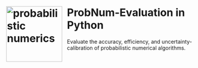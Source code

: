 # <a href="https://probnum-evaluation.readthedocs.io"><img align="left" src="https://raw.githubusercontent.com/probabilistic-numerics/probnum-evaluation/master/docs/source/img/logo/logo_wide.png" alt="probabilistic numerics" width="150" style="padding-right: 10px; padding left: 10px;" title="ProbNum-Evaluation in Python"/></a> ProbNum-Evaluation in Python



 Evaluate the accuracy, efficiency, and uncertainty-calibration of probabilistic numerical algorithms. 
